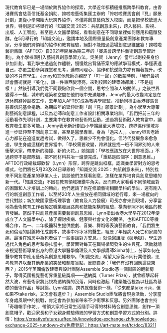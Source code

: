 現代教育早已是一場關於跨界協作的探索，大學近年都積極推廣跨學科教育。由香港賽馬會慈善信託基金捐助、誇啦啦藝術集匯主辦的「誇啦啦賽馬會創『見』願景計劃」更從小學開始大玩跨界協作，不僅將創意藝術放入校園，而是把學校放進大世界，特別是即將舉行的「知識交流 2025：共航創意未來」，跨入藝術、影視、出版、人工智能，甚至是人文醫學領域，看看創意在不同專業裡如何應用和蘊釀發酵。在5月舉行的「知識交流」，邀請本地及國際重量級創意產業團隊和教育專家，分享他們跨領域的協作和教育經驗，絕對不能錯過這場創意思維盛宴！誇啦啦藝術集匯（AFTEC）自2021年開展為期三年的「賽馬會跨學科藝術創意學習計劃」，為小學校園引入藝術與創意學習方法。吳美賢（Jenny）當年以副校長身份參加計劃，看到學生透過創作體驗，慢慢跳出背誦答案的應試學習模式，學懂表達自己，亦更主動參與課堂和思考，連帶同理心、協作和抗逆能力亦有顯著提升。改變的不只有學生，Jenny和其他教師亦親歷了「叮一聲」的啟蒙時刻，「我們最初誤會藝術就是『美化』，讓一件東西變漂亮，來到校園的建築師卻說：『不是這樣！』然後引導我們從不同觀點欣賞一個空間，思考空間和人的關係。」之後世界變得不一樣，城市的建築和空間在他們眼中充滿趣味，Jenny的最大改變肯定是在退休前辭掉副校工作，去年加入AFTEC成為教與學總監，推動同樣由香港賽馬會慈善信託基金捐助、為期四年的延伸計劃「創『見』願景計劃」，為小學至大專策劃藝術創意課程，以及為老師和創意工作者設計相關專業培訓。「我們把前三年的活動看作先導計劃，主要集中在教育和藝術的互動，透過將藝術融入教育當中，讓教育發生更多可能。」Jenny表示新計劃由小學擴展至大專院校，跨界協作領域亦進一步延伸至不同創意工業，甚至是醫學專業。身為「過來人」，Jenny坦言老師心力都花在追進度趕考試，做得久了，思維少不免會僵化。但時代發展愈來愈急速，學生身處這樣的世界當中，「學校需要改變，跨界就是找一班不同界別的人來衝擊大家，帶來新的碰撞、新的火花。」她強調：「學校應該放在大世界裡面。」不過跨界不是部隊鍋，把不同材料共冶一爐便完成，「重點是四個字：創意思維。」AFTEC行政總裁邱歡智（Lynn）形容，跨界是跳出框框，認識並學習對方的思考模式。他們將在5月23及24日舉辦的「知識交流 2025：共航創意未來」，特別找來不同創意產業的專業人士，談談他們怎樣看創意，怎樣在業界培育具創意思維的新一代。「知識交流」不困在教育領域裡鑽牛角尖，反而帶大家看看不同領域面對的困難和人才培訓上的轉向。他們邀請了尚在修讀藝術相關學科的學生，還有剛入行的新進創意工作者，以至將20年人生投放在相同領域的老行尊，來一場縱向的世代對談；新加坡國家藝術理事會（教育及人力發展）司長亦會來到現場，分享當地為藝術教育工作者擬定職業發展路向和技能架構的經驗，橫向參照不同地區的教育發展。當然不只創意產業需要藝術創意思維，Lynn指出香港大學早在2012年便成立了人文醫學中心，除了探討疾病、健康與社會文化的關係，也和AFTEC等機構合作，為一、二年級醫科生提供戲劇、音樂、舞蹈等表演藝術教育。「我們將生死和倫理的討論轉化成劇本，故事中冷冰冰的醫生，經歷了年輕病人死亡和家屬的痛，最後在殮房中為死者做了一些事讓對方安息。」就像醫護版《破地獄》，學生透過代入角色的思考和掙扎當中，學習面對每天在職場循環發生的生與死。活動就請來視覺藝術專業出身的香港大學醫學倫理及人文學部講師Sinha博士，分享如何在醫學教育中應用藝術與創意思維教學。「知識交流」希望大家從不同行業借鏡，思考教育界以至其他產業的突破和制度盲點，反問自身：「我們有沒有回應這些東西？」2015年英國倫敦建築與設計團隊Assemble Studio憑一個街區的翻新房子，奪得英國視覺藝術界重量級獎項——透納獎（Turner Prize），就曾經擊起軒然大波，有藝術家將此視為透納獎的沒落，同時也激起「建築能否視為以社區為基礎的藝術作品」等討論。Lynn強調，跨界就像藝術一樣，「從來都是take risk，但如果不take risk，又怎會有進步？」Assemble Studio團隊將會現身活動，分享當年身處風眼中的挑戰，肯定會為參加者帶來不少衝擊和反思。另外團隊也會主持「奇趣帽手作坊」，帶領大家將日常生活隨手可得的材料結合創意思維，創作一頂創意帽子，歡迎家長和子女親身體驗傳統的學習方式和創意學習方式的分別。詳情：https://creativefutures.aftec.hk/knowledge-exchange-zh/knowledge-exchange-2025-rundown-zh/免費登記：https://art-mate.net/tc/doc/83211